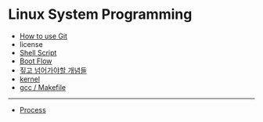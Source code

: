 Linux System Programming
========================

-	[How to use Git](./how-to-git.md)
-	license
-	[Shell Script](./shell-script.md)
-	[Boot Flow](./boot-flow.md)
-	[짚고 넘어가야할 개념들](./알아야할_개념들.md)
-	[kernel](./kernel.md)
-	[gcc / Makefile](./makefile.md)

-------------------
- [Process](./process.md)

